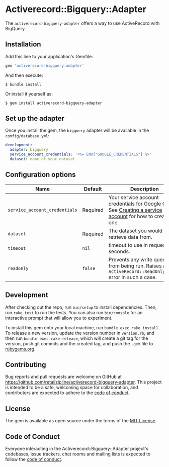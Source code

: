# Activerecord::Bigquery::Adapter

The `activerecord-bigquery-adapter` offers a way to use ActiveRecord with BigQuery.

## Installation

Add this line to your application's Gemfile:

```ruby
gem 'activerecord-bigquery-adapter'
```

And then execute:

    $ bundle install

Or install it yourself as:

    $ gem install activerecord-bigquery-adapter

## Set up the adapter

Once you install the gem, the `bigquery` adapter will be available in the `config/database.yml`:

```yaml
development:
  adapter: bigquery
  service_account_credentials: '<%= ENV["GOOGLE_CREDENTIALS"] %>'
  dataset: name_of_your_dataset
```

## Configuration options

| Name                          | Default  | Description |
|-------------------------------|----------|-------------|
| `service_account_credentials` | Required | Your service account credentials for Google Cloud. See [Creating a service account](https://cloud.google.com/docs/authentication/getting-started#creating_a_service_account) for how to create one. |
| `dataset`                     | Required | The [dataset](https://cloud.google.com/bigquery/docs/datasets-intro) you would like to retrieve data from. |
| `timeout`                     | `nil`    | timeout to use in requests in seconds. |
| `readonly`                    | `false`  | Prevents any write queries from being run. Raises an `ActiveRecord::ReadOnlyRecord` error in such a case. |

## Development

After checking out the repo, run `bin/setup` to install dependencies. Then, run `rake test` to run the tests. You can also run `bin/console` for an interactive prompt that will allow you to experiment.

To install this gem onto your local machine, run `bundle exec rake install`. To release a new version, update the version number in `version.rb`, and then run `bundle exec rake release`, which will create a git tag for the version, push git commits and the created tag, and push the `.gem` file to [rubygems.org](https://rubygems.org).

## Contributing

Bug reports and pull requests are welcome on GitHub at https://github.com/retailzipline/activerecord-bigquery-adapter. This project is intended to be a safe, welcoming space for collaboration, and contributors are expected to adhere to the [code of conduct](https://github.com/retailzipline/activerecord-bigquery-adapter/blob/master/CODE_OF_CONDUCT.md).

## License

The gem is available as open source under the terms of the [MIT License](https://opensource.org/licenses/MIT).

## Code of Conduct

Everyone interacting in the Activerecord::Bigquery::Adapter project's codebases, issue trackers, chat rooms and mailing lists is expected to follow the [code of conduct](https://github.com/[USERNAME]/activerecord-bigquery-adapter/blob/master/CODE_OF_CONDUCT.md).
